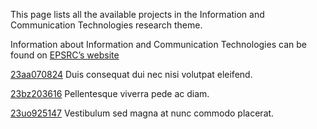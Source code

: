 This page lists all the available projects in the Information and Communication Technologies research theme.

Information about Information and Communication Technologies can be found on [EPSRC’s website](undefined)

[23aa070824](/cataloguetest/projects/23aa070824.md) Duis consequat dui nec nisi volutpat eleifend.

[23bz203616](/cataloguetest/projects/23bz203616.md) Pellentesque viverra pede ac diam.

[23uo925147](/cataloguetest/projects/23uo925147.md) Vestibulum sed magna at nunc commodo placerat.
